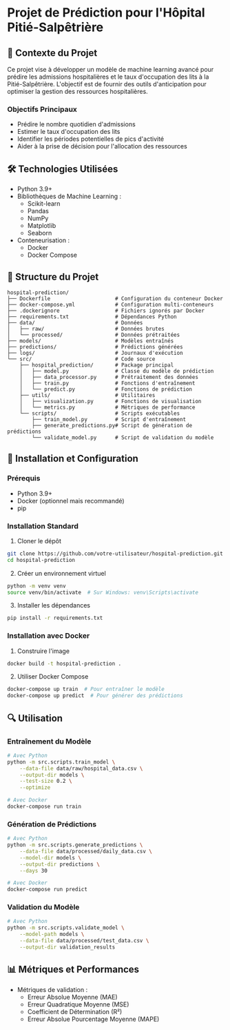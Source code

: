 # Projet de Prédiction pour l'Hôpital Pitié-Salpêtrière

## 🏥 Contexte du Projet

Ce projet vise à développer un modèle de machine learning avancé pour prédire les admissions hospitalières et le taux d'occupation des lits à la Pitié-Salpêtrière. L'objectif est de fournir des outils d'anticipation pour optimiser la gestion des ressources hospitalières.

### Objectifs Principaux

- Prédire le nombre quotidien d'admissions
- Estimer le taux d'occupation des lits
- Identifier les périodes potentielles de pics d'activité
- Aider à la prise de décision pour l'allocation des ressources

## 🛠 Technologies Utilisées

- Python 3.9+
- Bibliothèques de Machine Learning :
  - Scikit-learn
  - Pandas
  - NumPy
  - Matplotlib
  - Seaborn
- Conteneurisation :
  - Docker
  - Docker Compose

## 📂 Structure du Projet

```
hospital-prediction/
├── Dockerfile                     # Configuration du conteneur Docker
├── docker-compose.yml             # Configuration multi-conteneurs
├── .dockerignore                  # Fichiers ignorés par Docker
├── requirements.txt               # Dépendances Python
├── data/                          # Données
│   ├── raw/                       # Données brutes
│   └── processed/                 # Données prétraitées
├── models/                        # Modèles entraînés
├── predictions/                   # Prédictions générées
├── logs/                          # Journaux d'exécution
└── src/                           # Code source
    ├── hospital_prediction/       # Package principal
    │   ├── model.py               # Classe du modèle de prédiction
    │   ├── data_processor.py      # Prétraitement des données
    │   ├── train.py               # Fonctions d'entraînement
    │   └── predict.py             # Fonctions de prédiction
    ├── utils/                     # Utilitaires
    │   ├── visualization.py       # Fonctions de visualisation
    │   └── metrics.py             # Métriques de performance
    └── scripts/                   # Scripts exécutables
        ├── train_model.py         # Script d'entraînement
        ├── generate_predictions.py# Script de génération de prédictions
        └── validate_model.py      # Script de validation du modèle
```

## 🚀 Installation et Configuration

### Prérequis

- Python 3.9+
- Docker (optionnel mais recommandé)
- pip

### Installation Standard

1. Cloner le dépôt
```bash
git clone https://github.com/votre-utilisateur/hospital-prediction.git
cd hospital-prediction
```

2. Créer un environnement virtuel
```bash
python -m venv venv
source venv/bin/activate  # Sur Windows: venv\Scripts\activate
```

3. Installer les dépendances
```bash
pip install -r requirements.txt
```

### Installation avec Docker

1. Construire l'image
```bash
docker build -t hospital-prediction .
```

2. Utiliser Docker Compose
```bash
docker-compose up train  # Pour entraîner le modèle
docker-compose up predict  # Pour générer des prédictions
```

## 🔍 Utilisation

### Entraînement du Modèle

```bash
# Avec Python
python -m src.scripts.train_model \
    --data-file data/raw/hospital_data.csv \
    --output-dir models \
    --test-size 0.2 \
    --optimize

# Avec Docker
docker-compose run train
```

### Génération de Prédictions

```bash
# Avec Python
python -m src.scripts.generate_predictions \
    --data-file data/processed/daily_data.csv \
    --model-dir models \
    --output-dir predictions \
    --days 30

# Avec Docker
docker-compose run predict
```

### Validation du Modèle

```bash
# Avec Python
python -m src.scripts.validate_model \
    --model-path models \
    --data-file data/processed/test_data.csv \
    --output-dir validation_results
```

## 📊 Métriques et Performances

- Métriques de validation :
  - Erreur Absolue Moyenne (MAE)
  - Erreur Quadratique Moyenne (MSE)
  - Coefficient de Détermination (R²)
  - Erreur Absolue Pourcentage Moyenne (MAPE)